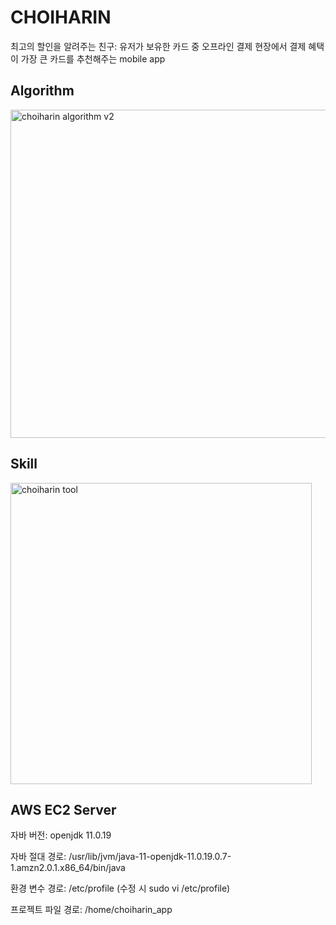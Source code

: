 # CHOIHARIN
최고의 할인을 알려주는 친구: 유저가 보유한 카드 중 오프라인 결제 현장에서 결제 혜택이 가장 큰 카드를 추천해주는 mobile app


## Algorithm
<img width="525" alt="choiharin algorithm v2" src="https://github.com/grrrkakak/choiharin/assets/99243305/96bebb52-e961-4d71-b956-79ab4f3bdda3">



## Skill
<img width="482" alt="choiharin tool" src="https://github.com/grrrkakak/choiharin/assets/99243305/2e5549bd-b198-4d7a-8b38-1096e526c0ed">



## AWS EC2 Server
자바 버전: openjdk 11.0.19  


자바 절대 경로: /usr/lib/jvm/java-11-openjdk-11.0.19.0.7-1.amzn2.0.1.x86_64/bin/java


환경 변수 경로: /etc/profile (수정 시 sudo vi /etc/profile)


프로젝트 파일 경로: /home/choiharin_app

